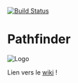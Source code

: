 [![Build Status](https://codefirst.iut.uca.fr/api/badges/timothee.aubry/PathFinder/status.svg)](https://codefirst.iut.uca.fr/timothee.aubry/PathFinder)

# Pathfinder

![Logo](https://codefirst.iut.uca.fr/git/timothee.aubry/PathFinder/raw/branch/master/Analyse/Logo/NewLogo.png)

Lien vers le <a href="https://codefirst.iut.uca.fr/git/timothee.aubry/PathFinder/wiki">wiki</a> ! 